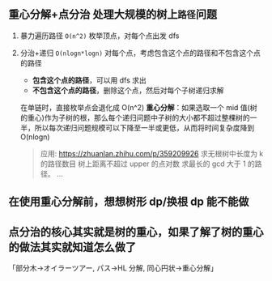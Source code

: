 ## 重心分解+点分治 处理大规模的树上`路径`问题

1. 暴力遍历路径 `O(n^2)`
   枚举顶点，对每个点出发 dfs
2. 分治+递归 `O(nlogn*logn)`
   对每个点，考虑包含这个点的路径和不包含这个点的路径

   - **包含这个点的路径**，可以用 dfs 求出
   - **不包含这个点的路径**，删除这个点，然后对每个子树递归求解

   在单链时，直接枚举点会退化成 O(n^2)
   **重心分解**：如果选取一个 mid 值(树的重心)作为子树的根，那么每个递归问题中子树的大小都不超过整棵树的一半，所以每次递归问题规模可以下降至一半或更低，从而将时间复杂度降到 O(nlogn)

   > 应用:
   > https://zhuanlan.zhihu.com/p/359209926
   > 求无根树中长度为 k 的路径数目
   > 树上距离不超过 upper 的点对数
   > 求最长的 gcd 大于 1 的路径。
   > ...

## 在使用重心分解前，想想树形 dp/换根 dp 能不能做

## 点分治的核心其实就是树的重心，如果了解了树的重心的做法其实就知道怎么做了

「部分木->オイラーツアー, パス->HL 分解, 同心円状->重心分解」
